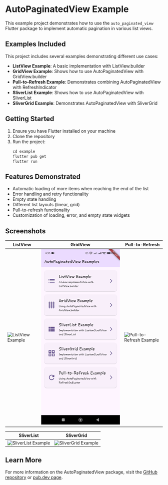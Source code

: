 # AutoPaginatedView Example

This example project demonstrates how to use the `auto_paginated_view` Flutter package to implement automatic pagination in various list views.

## Examples Included

This project includes several examples demonstrating different use cases:

- **ListView Example**: A basic implementation with ListView.builder
- **GridView Example**: Shows how to use AutoPaginatedView with GridView.builder
- **Pull-to-Refresh Example**: Demonstrates combining AutoPaginatedView with RefreshIndicator
- **SliverList Example**: Shows how to use AutoPaginatedView with SliverList
- **SliverGrid Example**: Demonstrates AutoPaginatedView with SliverGrid

## Getting Started

1. Ensure you have Flutter installed on your machine
2. Clone the repository
3. Run the project:
   ```
   cd example
   flutter pub get
   flutter run
   ```

## Features Demonstrated

- Automatic loading of more items when reaching the end of the list
- Error handling and retry functionality
- Empty state handling
- Different list layouts (linear, grid)
- Pull-to-refresh functionality
- Customization of loading, error, and empty state widgets

## Screenshots

| ListView | GridView | Pull-to-Refresh |
|----------|----------|-----------------|
| ![ListView Example](https://raw.githubusercontent.com/CodingFries/auto_paginated_view/main/gifs/listview.gif) | ![GridView Example](https://raw.githubusercontent.com/CodingFries/auto_paginated_view/main/gifs/gridview.gif) | ![Pull-to-Refresh Example](https://raw.githubusercontent.com/CodingFries/auto_paginated_view/main/gifs/pull_to_refresh.gif) |

| SliverList | SliverGrid |
|------------|------------|
| ![SliverList Example](https://raw.githubusercontent.com/CodingFries/auto_paginated_view/main/gifs/sliverlist.gif) | ![SliverGrid Example](https://raw.githubusercontent.com/CodingFries/auto_paginated_view/main/gifs/slivergrid.gif) |

## Learn More

For more information on the AutoPaginatedView package, visit the [GitHub repository](https://github.com/CodingFries/auto_paginated_view) or [pub.dev page](https://pub.dev/packages/auto_paginated_view).
